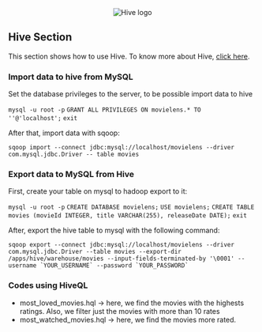 <center>
<img src='https://upload.wikimedia.org/wikipedia/commons/thumb/b/bb/Apache_Hive_logo.svg/1024px-Apache_Hive_logo.svg.png' alt='Hive logo'></img>
</center>

<h2>Hive Section</h2>

<p>This section shows how to use Hive. To know more about Hive, <a href='https://hive.apache.org/'>click here</a>.</p>

<h3>Import data to hive from MySQL</h3>

<p>Set the database privileges to the server, to be possible import data to hive</p>
<code>mysql -u root -p</code>
<code>GRANT ALL PRIVILEGES ON movielens.* TO ''@'localhost';</code>
<code>exit</code>

<p>After that, import data with sqoop:</p>
<code>sqoop import --connect jdbc:mysql://localhost/movielens --driver com.mysql.jdbc.Driver -- table movies</code>


<h3>Export data to MySQL from Hive</h3>

<p>First, create your table on mysql to hadoop export to it:</p>
<code>mysql -u root -p</code>
<code>CREATE DATABASE movielens;</code>
<code>USE movielens;</code>
<code>CREATE TABLE movies (movieId INTEGER, title VARCHAR(255), releaseDate DATE);</code>
<code>exit</code>

<p>After, export the hive table to mysql with the following command:</p>
<code>sqoop export --connect jdbc:mysql://localhost/movielens --driver com.mysql.jdbc.Driver --table movies --export-dir /apps/hive/warehouse/movies --input-fields-terminated-by '\0001' --username `YOUR_USERNAME` --password `YOUR_PASSWORD`</code>

<h3>Codes using HiveQL</h3>
<ul>
<li>most_loved_movies.hql -> here, we find the movies with the highests ratings. Also, we filter just the movies with more than 10 rates</li>
<li>most_watched_movies.hql -> here, we find the movies more rated.</li>
</ul>

